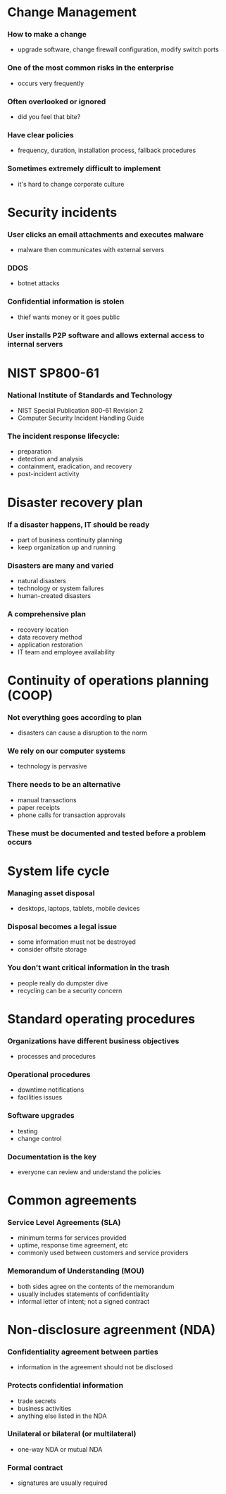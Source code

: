 # Change Management
### How to make a change
- upgrade software, change firewall configuration, modify switch ports
### One of the most common risks in the enterprise
- occurs very frequently
### Often overlooked or ignored
- did you feel that bite?
### Have clear policies
- frequency, duration, installation process, fallback procedures
### Sometimes extremely difficult to implement
- it's hard to change corporate culture
# Security incidents
### User clicks an email attachments and executes malware
- malware then communicates with external servers
### DDOS
- botnet attacks
### Confidential information is stolen
- thief wants money or it goes public
### User installs P2P software and allows external access to internal servers
# NIST SP800-61
### National Institute of Standards and Technology
- NIST  Special Publication 800-61 Revision 2
- Computer Security Incident Handling Guide
### The incident response lifecycle:
- preparation
- detection and analysis
- containment, eradication, and recovery
- post-incident activity
# Disaster recovery plan
### If a disaster happens, IT should be ready
- part of business continuity planning
- keep organization up and running
### Disasters are many and varied
- natural disasters
- technology or system failures
- human-created disasters
### A comprehensive plan
- recovery location
- data recovery method
- application restoration
- IT team and employee availability
# Continuity of operations planning (COOP)
### Not everything goes according to plan
- disasters can cause a disruption to the norm
### We rely on our computer systems
- technology is pervasive
### There needs to be an alternative
- manual transactions
- paper receipts
- phone calls for transaction approvals
### These must be documented and tested before a problem occurs
# System life cycle
### Managing asset disposal
- desktops, laptops, tablets, mobile devices
### Disposal becomes a legal issue
- some information must not be destroyed
- consider offsite storage
### You don't want critical information in the trash
- people really do dumpster dive
- recycling can be a security concern
# Standard operating procedures
### Organizations have different business objectives
- processes and procedures
### Operational procedures
- downtime notifications
- facilities issues
### Software upgrades
- testing
- change control
### Documentation is the key
- everyone can review and understand the policies
# Common agreements
### Service Level Agreements (SLA)
- minimum terms for services provided
- uptime, response time agreement, etc
- commonly used between customers and service providers
### Memorandum of Understanding (MOU)
- both sides agree on the contents of the memorandum
- usually includes statements of confidentiality
- informal letter of intent; not a signed contract
# Non-disclosure agreenment (NDA)
### Confidentiality agreement between parties
- information in the agreement should not be disclosed
### Protects confidential information
- trade secrets
- business activities
- anything else listed in the NDA
### Unilateral or bilateral (or multilateral)
- one-way NDA or mutual NDA
### Formal contract
- signatures are usually required